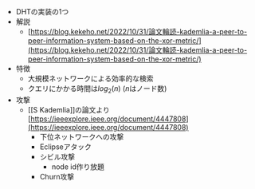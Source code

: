 - DHTの実装の1つ
- 解説
	- [https://blog.kekeho.net/2022/10/31/論文輪読-kademlia-a-peer-to-peer-information-system-based-on-the-xor-metric/](https://blog.kekeho.net/2022/10/31/論文輪読-kademlia-a-peer-to-peer-information-system-based-on-the-xor-metric/)
- 特徴
	- 大規模ネットワークによる効率的な検索
	- クエリにかかる時間は$log_{2}{(n)}$ ($n$はノード数)
- 攻撃
	- [[S Kademlia]]の論文より [https://ieeexplore.ieee.org/document/4447808](https://ieeexplore.ieee.org/document/4447808)
		- 下位ネットワークへの攻撃
		- Eclipseアタック
		- シビル攻撃
			- node id作り放題
		- Churn攻撃

